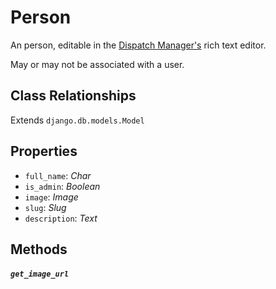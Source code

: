 # Person

An person, editable in the [Dispatch Manager's](../manager.md) rich text editor.

May or may not be associated with a user.

## Class Relationships

Extends `django.db.models.Model`

## Properties

- `full_name`: *Char*
- `is_admin`: *Boolean*
- `image`: *Image*
- `slug`: *Slug*
- `description`: *Text*

## Methods

##### `get_image_url`

